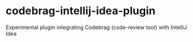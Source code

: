 codebrag-intellij-idea-plugin
=============================

Experimental plugin integrating Codebrag (code-review tool) with IntelliJ Idea
